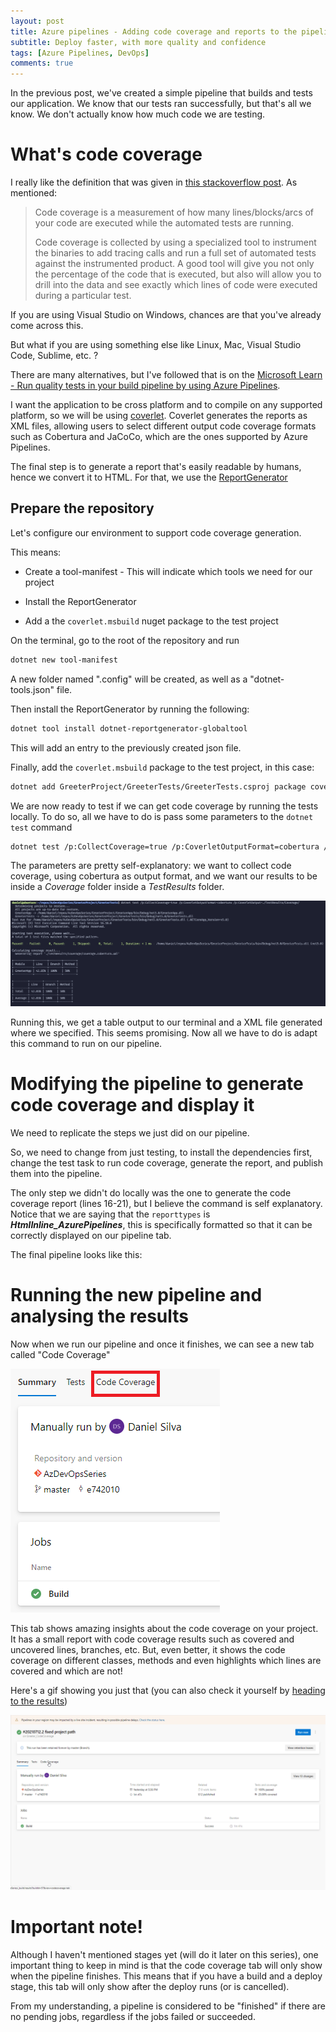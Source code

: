 ```yaml
---
layout: post
title: Azure pipelines - Adding code coverage and reports to the pipeline
subtitle: Deploy faster, with more quality and confidence
tags: [Azure Pipelines, DevOps]
comments: true
---
```


In the previous post, we've created a simple pipeline that builds and tests our application.
We know that our tests ran successfully, but that's all we know. We don't actually know how much code we are testing.

# What's code coverage

I really like the definition that was given in [this stackoverflow post](https://stackoverflow.com/a/195027).
As mentioned:

>Code coverage is a measurement of how many lines/blocks/arcs of your code are executed while the automated tests are running.
>
>Code coverage is collected by using a specialized tool to instrument the binaries to add tracing calls and run a full set of automated tests against the instrumented product. A good tool will give you not only the percentage of the code that is executed, but also will allow you to drill into the data and see exactly which lines of code were executed during a particular test.

If you are using Visual Studio on Windows, chances are that you've already come across this.

But what if you are using something else like Linux, Mac, Visual Studio Code, Sublime, etc. ?

There are many alternatives, but I've followed that is on the [Microsoft Learn -  Run quality tests in your build pipeline by using Azure Pipelines](https://docs.microsoft.com/pt-pt/learn/modules/run-quality-tests-build-pipeline/6-perform-code-coverage).

I want the application to be cross platform and to compile on any supported platform, so we will be using [coverlet](https://github.com/coverlet-coverage/coverlet).
Coverlet generates the reports as XML files, allowing users to select different output code coverage formats such as Cobertura and JaCoCo, which are the ones supported by Azure Pipelines.

The final step is to generate a report that's easily readable by humans, hence we convert it to HTML.
For that, we use the [ReportGenerator](https://github.com/danielpalme/ReportGenerator)

## Prepare the repository

Let's configure our environment to support code coverage generation.

This means:
* Create a tool-manifest - This will indicate which tools we need for our project

* Install the ReportGenerator

* Add a the `coverlet.msbuild` nuget package to the test project

On the terminal, go to the root of the repository and run 

```bash
dotnet new tool-manifest
```

A new folder named ".config" will be created, as well as a "dotnet-tools.json" file.

Then install the ReportGenerator by running the following:

```bash
dotnet tool install dotnet-reportgenerator-globaltool
```

This will add an entry to the previously created json file.

Finally, add the `coverlet.msbuild` package to the test project, in this case:

```bash
dotnet add GreeterProject/GreeterTests/GreeterTests.csproj package coverlet.msbuild
```

We are now ready to test if we can get code coverage by running the tests locally.
To do so, all we have to do is pass some parameters to the `dotnet test` command

```bash
dotnet test /p:CollectCoverage=true /p:CoverletOutputFormat=cobertura /p:CoverletOutput=./TestResults/Coverage/
```

The parameters are pretty self-explanatory: we want to collect code coverage, using cobertura as output format, and we want our results to be inside a _Coverage_ folder inside a _TestResults_ folder.

![](/img/Azure-pipelines---Adding-code-coverage-and-reports-to-the-pipeline/code_coverage.png)

Running this, we get a table output to our terminal and a XML file generated where we specified. This seems promising.
Now all we have to do is adapt this command to run on our pipeline.

# Modifying the pipeline to generate code coverage and display it

We need to replicate the steps we just did on our pipeline.

So, we need to change from just testing, to install the dependencies first, change the test task to run code coverage, generate the report, and publish them into the pipeline.

<script src="https://gist.github.com/DanielSSilva/82c9928ef447980e3f10654cecee911a.js"></script>

The only step we didn't do locally was the one to generate the code coverage report (lines 16-21), but I believe the command is self explanatory.
Notice that we are saying that the `reporttypes` is **_HtmlInline_AzurePipelines_**, this is specifically formatted so that it can be correctly displayed on our pipeline tab.

The final pipeline looks like this:

<script src="https://gist.github.com/DanielSSilva/f0dafa38f1c1adeaeabf9b3439cb838b.js"></script>

# Running the new pipeline and analysing the results

Now when we run our pipeline and once it finishes, we can see a new tab called "Code Coverage"

![](/img/Azure-pipelines---Adding-code-coverage-and-reports-to-the-pipeline/tests_pipeline.png)

This tab shows amazing insights about the code coverage on your project.
It has a small report with code coverage results such as covered and uncovered lines, branches, etc.
But, even better, it shows the code coverage on different classes, methods and even highlights which lines are covered and which are not!

Here's a gif showing you just that (you can also check it yourself by [heading to the results](https://dev.azure.com/danielssilvadev/AzDevOpsSeries/_build/results?buildId=57&view=codecoverage-tab))

![](/img/Azure-pipelines---Adding-code-coverage-and-reports-to-the-pipeline/code_coverage_example.gif)


# Important note!

Although I haven't mentioned stages yet (will do it later on this series), one important thing to keep in mind is that the code coverage tab will only show when the pipeline finishes.
This means that if you have a build and a deploy stage, this tab will only show after the deploy runs (or is cancelled).

From my understanding, a pipeline is considered to be "finished" if there are no pending jobs, regardless if the jobs failed or succeeded.

